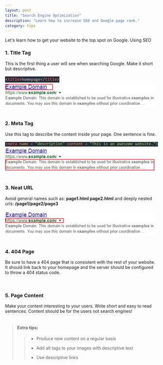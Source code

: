 ```yaml
---
layout: post
title: "Search Engine Optimization"
description: "Learn how to increase SEO and Google page rank."
category: tips
---
```


Let's learn how to get your website to the top spot on Google.
Using SEO

<!--more-->

### 1. Title Tag
This is the first thing a user will see when searching Google. Make it short but descriptive.
<br>
<br>
![title tag](/images/title.png)
![title google](/images/titlegoogle.png)
<br>
<br>

### 2. Meta Tag
Use this tag to describe the content inside your page. One sentence is fine.
<br>
<br>
![meta tag](/images/meta.png)
![meta google](/images/metagoogle.png)
<br>
<br>

### 3. Neat URL
Avoid general names such as: **page1.html page2.html** and deeply nested urls: **/page1/page2/page3**
<br>
<br>
![url image](/images/urlgoogle.png)
<br>
<br>

### 4. 404 Page
Be sure to have a 404 page that is consistent with the rest of your website. It should link back to
your homepage and the server should be configured to throw a 404 status code.
<br>
<br>
<br>

### 5. Page Content
Make your content interesting to your users. Write short and easy to read sentences. Content should
be for the users not search engines!
<br>
<br>

> #### Extra tips:
>
>> * Produce new content on a regular basis
>>
>> * Add alt tags to your images with descriptive text
>>
>> * Use descriptive links
